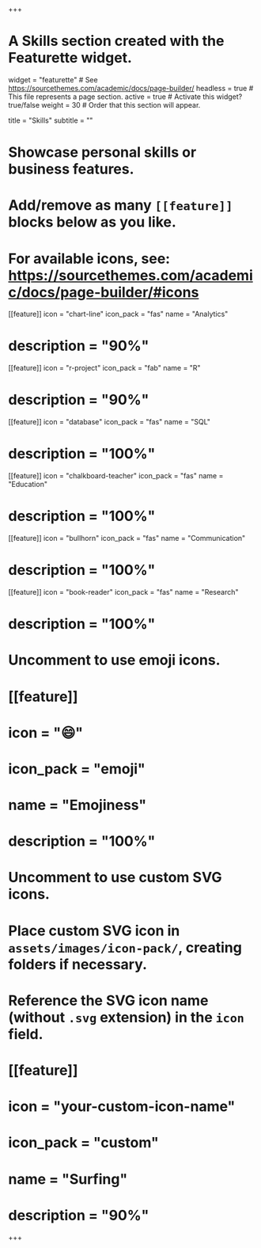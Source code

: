 +++
# A Skills section created with the Featurette widget.
widget = "featurette"  # See https://sourcethemes.com/academic/docs/page-builder/
headless = true  # This file represents a page section.
active = true  # Activate this widget? true/false
weight = 30  # Order that this section will appear.

title = "Skills"
subtitle = ""

# Showcase personal skills or business features.
# 
# Add/remove as many `[[feature]]` blocks below as you like.
# 
# For available icons, see: https://sourcethemes.com/academic/docs/page-builder/#icons

[[feature]]
  icon = "chart-line"
  icon_pack = "fas"
  name = "Analytics"
#  description = "90%" 

[[feature]]
  icon = "r-project"
  icon_pack = "fab"
  name = "R"
#  description = "90%"

[[feature]]
  icon = "database"
  icon_pack = "fas"
  name = "SQL"
#  description = "100%"  

[[feature]]
  icon = "chalkboard-teacher"
  icon_pack = "fas"
  name = "Education"
#  description = "100%"
  
[[feature]]
  icon = "bullhorn"
  icon_pack = "fas"
  name = "Communication"
#  description = "100%"

[[feature]]
  icon = "book-reader"
  icon_pack = "fas"
  name = "Research"
#  description = "100%"

# Uncomment to use emoji icons.
# [[feature]]
#  icon = ":smile:"
#  icon_pack = "emoji"
#  name = "Emojiness"
#  description = "100%"  

# Uncomment to use custom SVG icons.
# Place custom SVG icon in `assets/images/icon-pack/`, creating folders if necessary.
# Reference the SVG icon name (without `.svg` extension) in the `icon` field.
# [[feature]]
#  icon = "your-custom-icon-name"
#  icon_pack = "custom"
#  name = "Surfing"
#  description = "90%"

+++
